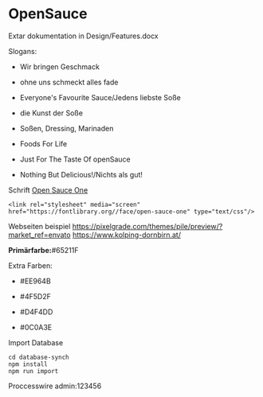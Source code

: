 # OpenSauce

Extar dokumentation in Design/Features.docx

Slogans:

- Wir bringen Geschmack

- ohne uns schmeckt alles fade

- Everyone's Favourite Sauce/Jedens liebste Soße

- die Kunst der Soße

- Soßen, Dressing, Marinaden

- Foods For Life

- Just For The Taste Of openSauce

- Nothing But Delicious!/Nichts als gut!

Schrift [Open Sauce One](https://fontlibrary.org/en/font/open-sauce-one)

`<link rel="stylesheet" media="screen" href="https://fontlibrary.org//face/open-sauce-one" type="text/css"/>`

Webseiten beispiel https://pixelgrade.com/themes/pile/preview/?market_ref=envato https://www.kolping-dornbirn.at/

**Primärfarbe:**#65211F

Extra Farben:

- #EE964B

- #4F5D2F

- #D4F4DD

- #0C0A3E


Import Database
```
cd database-synch
npm install
npm run import
```

Proccesswire admin:123456
